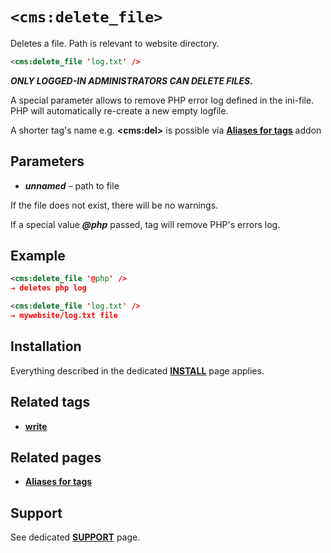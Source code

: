 # `<cms:delete_file>`

Deletes a file. Path is relevant to website directory.

```xml
<cms:delete_file 'log.txt' />
```

***ONLY LOGGED-IN ADMINISTRATORS CAN DELETE FILES.***

A special parameter allows to remove PHP error log defined in the ini-file. PHP will automatically re-create a new empty logfile.

A shorter tag's name e.g. **&lt;cms:del&gt;** is possible via [**Aliases for tags**](#related-pages) addon

## Parameters

* ***unnamed*** – path to file

If the file does not exist, there will be no warnings.

If a special value ***@php*** passed, tag will remove PHP's errors log.

## Example

```xml
<cms:delete_file '@php' />
→ deletes php log
```

```xml
<cms:delete_file 'log.txt' />
→ mywebsite/log.txt file
```

## Installation

Everything described in the dedicated [**INSTALL**](/INSTALL.md) page applies.

## Related tags

- [**write**](https://github.com/trendoman/Tweakus-Dilectus/tree/main/anton.cms%40ya.ru__tags-new/write)

## Related pages

- [**Aliases for tags**](https://github.com/trendoman/Tweakus-Dilectus/tree/main/anton.cms%40ya.ru__tags-aliased)

## Support

See dedicated [**SUPPORT**](/SUPPORT.md) page.
